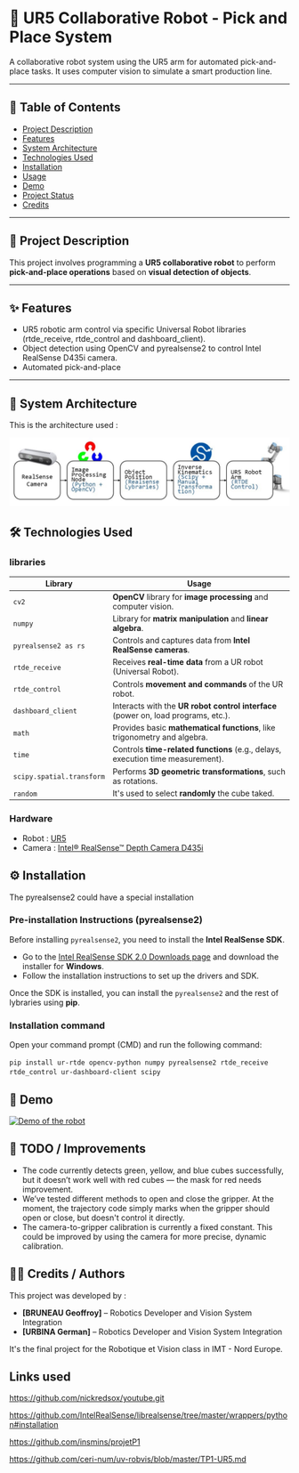 # 🤖 UR5 Collaborative Robot - Pick and Place System

A collaborative robot system using the UR5 arm for automated pick-and-place tasks. It uses computer vision to simulate a smart production line.

---

## 📌 Table of Contents

- [Project Description](#project-description)
- [Features](#features)
- [System Architecture](#system-architecture)
- [Technologies Used](#technologies-used)
- [Installation](#installation)
- [Usage](#usage)
- [Demo](#demo)
- [Project Status](#project-status)
- [Credits](#credits)

---

## 📝 Project Description

This project involves programming a **UR5 collaborative robot** to perform **pick-and-place operations** based on **visual detection of objects**. 

---

## ✨ Features

- UR5 robotic arm control via specific Universal Robot libraries (rtde_receive, rtde_control and dashboard_client).
- Object detection using OpenCV and pyrealsense2 to control Intel RealSense D435i camera.
- Automated pick-and-place

---

## 🧠 System Architecture

This is the architecture used :

![System Architecture](./Images_documentation/ur5_system_architecture.jpg)

## 🛠️ Technologies Used

### libraries

| **Library**                | **Usage**                                                    |
|----------------------------|--------------------------------------------------------------|
| `cv2`                      | **OpenCV** library for **image processing** and computer vision. |
| `numpy`                    | Library for **matrix manipulation** and **linear algebra**.  |
| `pyrealsense2 as rs`       | Controls and captures data from **Intel RealSense cameras**. |
| `rtde_receive`             | Receives **real-time data** from a UR robot (Universal Robot). |
| `rtde_control`             | Controls **movement and commands** of the UR robot.          |
| `dashboard_client`         | Interacts with the **UR robot control interface** (power on, load programs, etc.). |
| `math`                     | Provides basic **mathematical functions**, like trigonometry and algebra. |
| `time`                     | Controls **time-related functions** (e.g., delays, execution time measurement). |
| `scipy.spatial.transform`  | Performs **3D geometric transformations**, such as rotations. |
| `random`                   | It's used to select **randomly** the cube taked.                   |



### Hardware

- Robot : [UR5](https://www.universal-robots.com/fr/produits/robot-ur5/)
- Camera : [Intel® RealSense™ Depth Camera D435i](https://www.intel.com/content/www/us/en/products/sku/190004/intel-realsense-depth-camera-d435i/specifications.html)

## ⚙️ Installation

The pyrealsense2 could have a special installation 
### Pre-installation Instructions (pyrealsense2)

Before installing `pyrealsense2`, you need to install the **Intel RealSense SDK**. 

- Go to the [Intel RealSense SDK 2.0 Downloads page](https://www.intelrealsense.com/sdk-2/) and download the installer for **Windows**.
- Follow the installation instructions to set up the drivers and SDK.

Once the SDK is installed, you can install the `pyrealsense2` and the rest of lybraries using **pip**.

### Installation command
Open your command prompt (CMD) and run the following command:

`pip install ur-rtde opencv-python numpy pyrealsense2 rtde_receive rtde_control ur-dashboard-client scipy`

## 🎥 Demo

[![Demo of the robot](https://img.youtube.com/vi/9dLks65uWc8/0.jpg)](https://www.youtube.com/watch?v=9dLks65uWc8)

## 📌 TODO / Improvements
- The code currently detects green, yellow, and blue cubes successfully, but it doesn’t work well with red cubes — the mask for red needs improvement.
- We’ve tested different methods to open and close the gripper. At the moment, the trajectory code simply marks when the gripper should open or close, but doesn't control it directly.
- The camera-to-gripper calibration is currently a fixed constant. This could be improved by using the camera for more precise, dynamic calibration.

## 🙋‍♂️ Credits / Authors

This project was developed by :

- **[BRUNEAU Geoffroy]** – Robotics Developer and Vision System Integration  
- **[URBINA German]** – Robotics Developer and Vision System Integration  

It's the final project for the Robotique et Vision class in IMT - Nord Europe.

## Links used

https://github.com/nickredsox/youtube.git

https://github.com/IntelRealSense/librealsense/tree/master/wrappers/python#installation

https://github.com/insmins/projetP1

https://github.com/ceri-num/uv-robvis/blob/master/TP1-UR5.md

